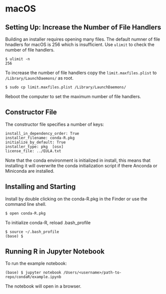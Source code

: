 # macOS
## Setting Up: Increase the Number of File Handlers
Building an installer requires opening many files. The default numner of file hnadlers for macOS is 256 which is insufficient. Use `ulimit` to check the number of file handlers.
```
$ ulimit -n
256
```
To increase the number of file handlers copy the `limit.maxfiles.plist` to `/Library/LaunchDaemons/` as root.
```
$ sudo cp limit.maxfiles.plist /Library/LaunchDaemons/
```
Reboot the computer to set the maximum number of file handlers.

## Constructor File

The constructor file specifies a number of keys:

```
install_in_dependency_order: True 
installer_filename: conda-R.pkg 
initialize_by_default: True 
installer_type: pkg  [osx] 
license_file: ../EULA.txt
```
Note that the conda environment is initialized in install, this means that installing it will overwrite the conda initialization script if there Anconda or Miniconda are installed.

## Installing and Starting

Install by double clicking on the conda-R.pkg in the Finder or use the command line shell.
```
$ open conda-R.pkg
```
To initialize conda-R, reload .bash_profile
```
$ source ~/.bash_profile
(base) $
```
## Running R in Jupyter Notebook
To run the example notebook:
```
(base) $ jupyter notebook /Users/<username>/path-to-repo/condaR/example.ipynb
```
The notebook will open in a browser.


